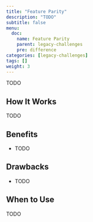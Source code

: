 ```yaml
---
title: "Feature Parity"
description: "TODO"
subtitle: false
menu:
  doc:
    name: Feature Parity
    parent: legacy-challenges
    pre: difference
categories: [legacy-challenges]
tags: []
weight: 3
---
```


TODO

## How It Works

TODO

## Benefits

- TODO

## Drawbacks

- TODO

## When to Use

TODO
